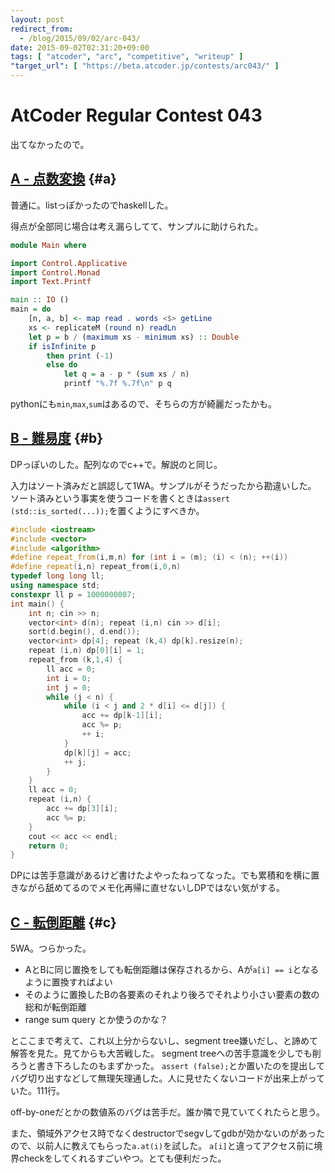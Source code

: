 ```yaml
---
layout: post
redirect_from:
  - /blog/2015/09/02/arc-043/
date: 2015-09-02T02:31:20+09:00
tags: [ "atcoder", "arc", "competitive", "writeup" ]
"target_url": [ "https://beta.atcoder.jp/contests/arc043/" ]
---
```


# AtCoder Regular Contest 043

出てなかったので。

<!-- more -->

## [A - 点数変換](https://beta.atcoder.jp/contests/arc043/tasks/arc043_a) {#a}

普通に。listっぽかったのでhaskellした。

得点が全部同じ場合は考え漏らしてて、サンプルに助けられた。

``` haskell
module Main where

import Control.Applicative
import Control.Monad
import Text.Printf

main :: IO ()
main = do
    [n, a, b] <- map read . words <$> getLine
    xs <- replicateM (round n) readLn
    let p = b / (maximum xs - minimum xs) :: Double
    if isInfinite p
        then print (-1)
        else do
            let q = a - p * (sum xs / n)
            printf "%.7f %.7f\n" p q
```

pythonにも`min`,`max`,`sum`はあるので、そちらの方が綺麗だったかも。

## [B - 難易度](https://beta.atcoder.jp/contests/arc043/tasks/arc043_b) {#b}

DPっぽいのした。配列なのでc++で。解説のと同じ。

入力はソート済みだと誤認して1WA。サンプルがそうだったから勘違いした。
ソート済みという事実を使うコードを書くときは`assert (std::is_sorted(...));`を置くようにすべきか。

``` c++
#include <iostream>
#include <vector>
#include <algorithm>
#define repeat_from(i,m,n) for (int i = (m); (i) < (n); ++(i))
#define repeat(i,n) repeat_from(i,0,n)
typedef long long ll;
using namespace std;
constexpr ll p = 1000000007;
int main() {
    int n; cin >> n;
    vector<int> d(n); repeat (i,n) cin >> d[i];
    sort(d.begin(), d.end());
    vector<int> dp[4]; repeat (k,4) dp[k].resize(n);
    repeat (i,n) dp[0][i] = 1;
    repeat_from (k,1,4) {
        ll acc = 0;
        int i = 0;
        int j = 0;
        while (j < n) {
            while (i < j and 2 * d[i] <= d[j]) {
                acc += dp[k-1][i];
                acc %= p;
                ++ i;
            }
            dp[k][j] = acc;
            ++ j;
        }
    }
    ll acc = 0;
    repeat (i,n) {
        acc += dp[3][i];
        acc %= p;
    }
    cout << acc << endl;
    return 0;
}
```

DPには苦手意識があるけど書けたよやったねってなった。でも累積和を横に置きながら舐めてるのでメモ化再帰に直せないしDPではない気がする。

## [C - 転倒距離](https://beta.atcoder.jp/contests/arc043/tasks/arc043_c) {#c}

5WA。つらかった。


-   AとBに同じ置換をしても転倒距離は保存されるから、Aが`a[i] == i`となるように置換すればよい
-   そのように置換したBの各要素のそれより後ろでそれより小さい要素の数の総和が転倒距離
-   range sum query とか使うのかな？

とここまで考えて、これ以上分からないし、segment tree嫌いだし、と諦めて解答を見た。見てからも大苦戦した。
segment treeへの苦手意識を少しでも削ろうと書き下ろしたのもまずかった。
`assert (false);`とか置いたのを提出してバグ切り出すなどして無理矢理通した。人に見せたくないコードが出来上がっていた。111行。

off-by-oneだとかの数値系のバグは苦手だ。誰か隣で見ていてくれたらと思う。

また、領域外アクセス時でなくdestructorでsegvしてgdbが効かないのがあったので、以前人に教えてもらった`a.at(i)`を試した。
`a[i]`と違ってアクセス前に境界checkをしてくれるすごいやつ。とても便利だった。
